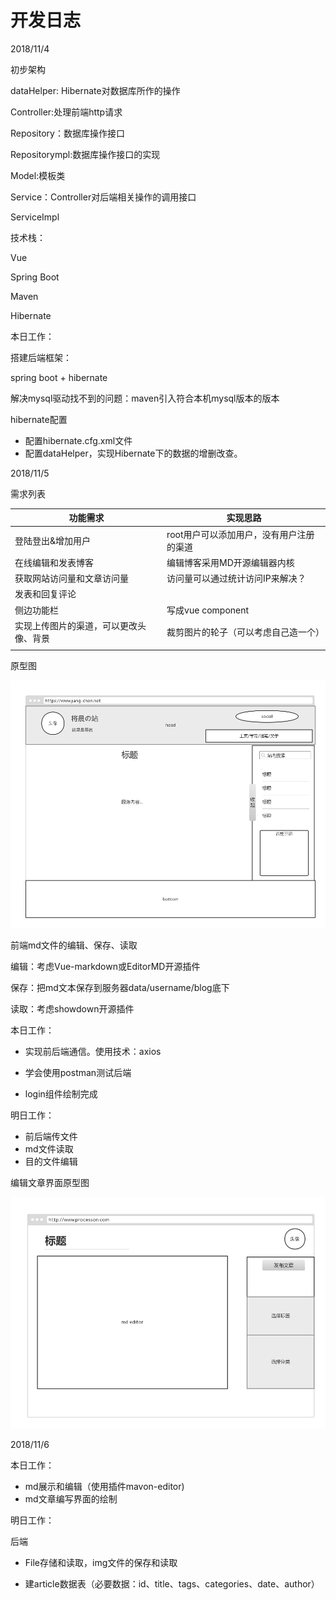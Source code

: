 # 开发日志

2018/11/4

初步架构

dataHelper: Hibernate对数据库所作的操作

Controller:处理前端http请求

Repository：数据库操作接口

Repositorympl:数据库操作接口的实现

Model:模板类

Service：Controller对后端相关操作的调用接口

ServiceImpl



技术栈：

Vue

Spring Boot

Maven

Hibernate



本日工作：

搭建后端框架：

spring boot + hibernate

解决mysql驱动找不到的问题：maven引入符合本机mysql版本的版本

hibernate配置

- 配置hibernate.cfg.xml文件
- 配置dataHelper，实现Hibernate下的数据的增删改查。



2018/11/5

需求列表

| 功能需求                | 实现思路                   |
| ------------------- | ---------------------- |
| 登陆登出&增加用户           | root用户可以添加用户，没有用户注册的渠道 |
| 在线编辑和发表博客           | 编辑博客采用MD开源编辑器内核        |
| 获取网站访问量和文章访问量       | 访问量可以通过统计访问IP来解决？      |
| 发表和回复评论             |                        |
| 侧边功能栏               | 写成vue component        |
| 实现上传图片的渠道，可以更改头像、背景 | 裁剪图片的轮子（可以考虑自己造一个）     |
|                     |                        |

原型图

![](./doc/img/origin1.png)



前端md文件的编辑、保存、读取

编辑：考虑Vue-markdown或EditorMD开源插件

保存：把md文本保存到服务器data/username/blog底下

读取：考虑showdown开源插件



本日工作：

- 实现前后端通信。使用技术：axios


- 学会使用postman测试后端
- login组件绘制完成



明日工作：

- 前后端传文件
- md文件读取
- 目的文件编辑




编辑文章界面原型图

![](./doc/img/article1.png)



2018/11/6

本日工作：

- md展示和编辑（使用插件mavon-editor)
- md文章编写界面的绘制



明日工作：

后端

- File存储和读取，img文件的保存和读取

- 建article数据表（必要数据：id、title、tags、categories、date、author）

  ​



